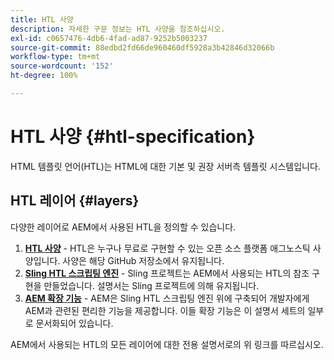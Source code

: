 ```yaml
---
title: HTL 사양
description: 자세한 구문 정보는 HTL 사양을 참조하십시오.
exl-id: c0657476-4db6-4fad-ad87-9252b5003237
source-git-commit: 88edbd2fd66de960460df5928a3b42846d32066b
workflow-type: tm+mt
source-wordcount: '152'
ht-degree: 100%

---
```



# HTL 사양 {#htl-specification}

HTML 템플릿 언어(HTL)는 HTML에 대한 기본 및 권장 서버측 템플릿 시스템입니다.

## HTL 레이어 {#layers}

다양한 레이어로 AEM에서 사용된 HTL을 정의할 수 있습니다.

1. **[HTL 사양](https://github.com/adobe/htl-spec)** - HTL은 누구나 무료로 구현할 수 있는 오픈 소스 플랫폼 애그노스틱 사양입니다. 사양은 해당 GitHub 저장소에서 유지됩니다.
1. **[Sling HTL 스크립팅 엔진](https://sling.apache.org/documentation/bundles/scripting/scripting-htl.html)** - Sling 프로젝트는 AEM에서 사용되는 HTL의 참조 구현을 만들었습니다. 설명서는 Sling 프로젝트에 의해 유지됩니다.
1. **[AEM 확장 기능](aem-extensions.md)** - AEM은 Sling HTL 스크립팅 엔진 위에 구축되어 개발자에게 AEM과 관련된 편리한 기능을 제공합니다. 이들 확장 기능은 이 설명서 세트의 일부로 문서화되어 있습니다.

AEM에서 사용되는 HTL의 모든 레이어에 대한 전용 설명서로의 위 링크를 따르십시오.
